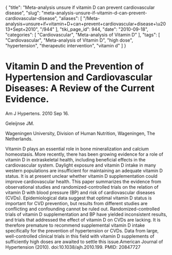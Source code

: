 {
    "title": "Meta-analysis unsure if vitamin D can prevent cardiovascular disease",
    "slug": "meta-analysis-unsure-if-vitamin-d-can-prevent-cardiovascular-disease",
    "aliases": [
        "/Meta-analysis+unsure+if+vitamin+D+can+prevent+cardiovascular+disease+\u2013+Sept+2010",
        "/944"
    ],
    "tiki_page_id": 944,
    "date": "2010-09-18",
    "categories": [
        "Cardiovascular",
        "Meta-analysis of Vitamin D"
    ],
    "tags": [
        "Cardiovascular",
        "Meta-analysis of Vitamin D",
        "high dose",
        "hypertension",
        "therapeutic intervention",
        "vitamin d"
    ]
}


# Vitamin D and the Prevention of Hypertension and Cardiovascular Diseases: A Review of the Current Evidence.

Am J Hypertens. 2010 Sep 16.

Geleijnse JM.

Wageningen University, Division of Human Nutrition, Wageningen, The Netherlands.

Vitamin D plays an essential role in bone mineralization and calcium homeostasis. More recently, there has been growing evidence for a role of vitamin D in extraskeletal health, including beneficial effects in the cardiovascular system. Daylight exposure and vitamin D intake in many western populations are insufficient for maintaining an adequate vitamin D status. It is at present unclear whether vitamin D supplementation could improve cardiovascular health. This paper summarizes the evidence from observational studies and randomized-controlled trials on the relation of vitamin D with blood pressure (BP) and risk of cardiovascular diseases (CVDs). Epidemiological data suggest that optimal vitamin D status is important for CVD prevention, but results from different studies are conflicting and confounding cannot be ruled out. Randomized-controlled trials of vitamin D supplementation and BP have yielded inconsistent results, and trials that addressed the effect of vitamin D on CVDs are lacking. It is therefore premature to recommend supplemental vitamin D intake specifically for the prevention of hypertension or CVDs. Data from large, well-controlled clinical trials in this field with vitamin D supplements of sufficiently high doses are awaited to settle this issue.American Journal of Hypertension (2010). doi:10.1038/ajh.2010.199. PMID: 20847727